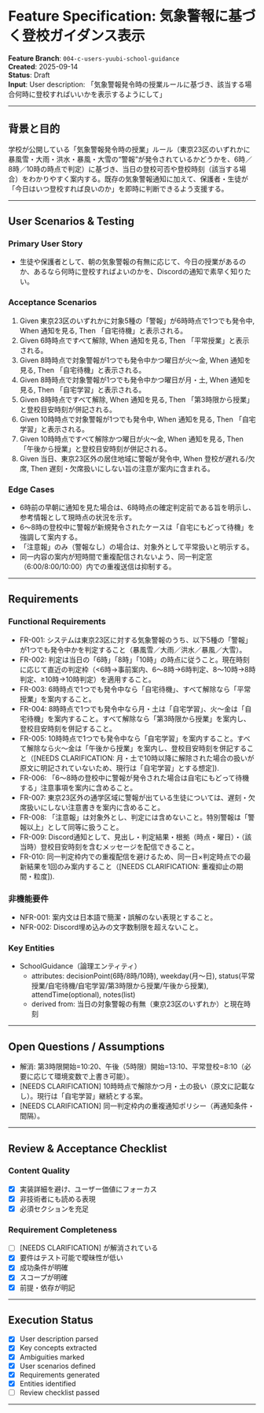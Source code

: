 # Feature Specification: 気象警報に基づく登校ガイダンス表示

**Feature Branch**: `004-c-users-yuubi-school-guidance`  
**Created**: 2025-09-14  
**Status**: Draft  
**Input**: User description: 「気象警報発令時の授業ルールに基づき、該当する場合何時に登校すればいいかを表示するようにして」

---

## 背景と目的
学校が公開している「気象警報発令時の授業」ルール（東京23区のいずれかに暴風雪・大雨・洪水・暴風・大雪の“警報”が発令されているかどうかを、6時／8時／10時の時点で判定）に基づき、当日の登校可否や登校時刻（該当する場合）をわかりやすく案内する。既存の気象警報通知に加えて、保護者・生徒が「今日はいつ登校すれば良いのか」を即時に判断できるよう支援する。

---

## User Scenarios & Testing

### Primary User Story
- 生徒や保護者として、朝の気象警報の有無に応じて、今日の授業があるのか、あるなら何時に登校すればよいのかを、Discordの通知で素早く知りたい。

### Acceptance Scenarios
1. Given 東京23区のいずれかに対象5種の「警報」が6時時点で1つでも発令中, When 通知を見る, Then 「自宅待機」と表示される。
2. Given 6時時点ですべて解除, When 通知を見る, Then 「平常授業」と表示される。
3. Given 8時時点で対象警報が1つでも発令中かつ曜日が火〜金, When 通知を見る, Then 「自宅待機」と表示される。
4. Given 8時時点で対象警報が1つでも発令中かつ曜日が月・土, When 通知を見る, Then 「自宅学習」と表示される。
5. Given 8時時点ですべて解除, When 通知を見る, Then 「第3時限から授業」と登校目安時刻が併記される。
6. Given 10時時点で対象警報が1つでも発令中, When 通知を見る, Then 「自宅学習」と表示される。
7. Given 10時時点ですべて解除かつ曜日が火〜金, When 通知を見る, Then 「午後から授業」と登校目安時刻が併記される。
8. Given 当日、東京23区外の居住地域に警報が発令中, When 登校が遅れる/欠席, Then 遅刻・欠席扱いにしない旨の注意が案内に含まれる。

### Edge Cases
- 6時前の早朝に通知を見た場合は、6時時点の確定判定前である旨を明示し、参考情報として現時点の状況を示す。
- 6〜8時の登校中に警報が新規発令されたケースは「自宅にもどって待機」を強調して案内する。
- 「注意報」のみ（警報なし）の場合は、対象外として平常扱いと明示する。
- 同一内容の案内が短時間で重複配信されないよう、同一判定窓（6:00/8:00/10:00）内での重複送信は抑制する。

---

## Requirements

### Functional Requirements
- FR-001: システムは東京23区に対する気象警報のうち、以下5種の「警報」が1つでも発令中かを判定すること（暴風雪／大雨／洪水／暴風／大雪）。
- FR-002: 判定は当日の「6時」「8時」「10時」の時点に従うこと。現在時刻に応じて直近の判定枠（<6時→事前案内、6〜8時→6時判定、8〜10時→8時判定、≥10時→10時判定）を適用すること。
- FR-003: 6時時点で1つでも発令中なら「自宅待機」、すべて解除なら「平常授業」を案内すること。
- FR-004: 8時時点で1つでも発令中なら月・土は「自宅学習」、火〜金は「自宅待機」を案内すること。すべて解除なら「第3時限から授業」を案内し、登校目安時刻を併記すること。
- FR-005: 10時時点で1つでも発令中なら「自宅学習」を案内すること。すべて解除なら火〜金は「午後から授業」を案内し、登校目安時刻を併記すること（[NEEDS CLARIFICATION: 月・土で10時以降に解除された場合の扱いが原文に明記されていないため、現行は「自宅学習」とする想定]).
- FR-006: 「6〜8時の登校中に警報が発令された場合は自宅にもどって待機する」注意事項を案内に含めること。
- FR-007: 東京23区外の通学区域に警報が出ている生徒については、遅刻・欠席扱いにしない注意書きを案内に含めること。
- FR-008: 「注意報」は対象外とし、判定には含めないこと。特別警報は「警報以上」として同等に扱うこと。
- FR-009: Discord通知として、見出し・判定結果・根拠（時点・曜日）・（該当時）登校目安時刻を含むメッセージを配信できること。
- FR-010: 同一判定枠内での重複配信を避けるため、同一日×判定時点での最新結果を1回のみ案内すること（[NEEDS CLARIFICATION: 重複抑止の期間・粒度]).

### 非機能要件
- NFR-001: 案内文は日本語で簡潔・誤解のない表現とすること。
- NFR-002: Discord埋め込みの文字数制限を超えないこと。

### Key Entities
- SchoolGuidance（論理エンティティ）
  - attributes: decisionPoint(6時/8時/10時), weekday(月〜日), status(平常授業/自宅待機/自宅学習/第3時限から授業/午後から授業), attendTime(optional), notes(list)
  - derived from: 当日の対象警報の有無（東京23区のいずれか）と現在時刻

---

## Open Questions / Assumptions
- 解消: 第3時限開始=10:20、午後（5時限）開始=13:10、平常登校=8:10（必要に応じて環境変数で上書き可能）。
- [NEEDS CLARIFICATION] 10時時点で解除かつ月・土の扱い（原文に記載なし）。現行は「自宅学習」継続とする案。
- [NEEDS CLARIFICATION] 同一判定枠内の重複通知ポリシー（再通知条件・間隔）。

---

## Review & Acceptance Checklist

### Content Quality
- [x] 実装詳細を避け、ユーザー価値にフォーカス
- [x] 非技術者にも読める表現
- [x] 必須セクションを充足

### Requirement Completeness
- [ ] [NEEDS CLARIFICATION] が解消されている
- [x] 要件はテスト可能で曖昧性が低い
- [x] 成功条件が明確
- [x] スコープが明確
- [x] 前提・依存が明記

---

## Execution Status

- [x] User description parsed
- [x] Key concepts extracted
- [x] Ambiguities marked
- [x] User scenarios defined
- [x] Requirements generated
- [x] Entities identified
- [ ] Review checklist passed

---
